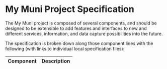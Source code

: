 <!--
 Copyright (C) 2022 Innovate for Vegas Foundation
 
 This file is part of ov-my-muni.
 
 ov-my-muni is free software: you can redistribute it and/or modify
 it under the terms of the GNU General Public License as published by
 the Free Software Foundation, either version 3 of the License, or
 (at your option) any later version.
 
 ov-my-muni is distributed in the hope that it will be useful,
 but WITHOUT ANY WARRANTY; without even the implied warranty of
 MERCHANTABILITY or FITNESS FOR A PARTICULAR PURPOSE.  See the
 GNU General Public License for more details.
 
 You should have received a copy of the GNU General Public License
 along with ov-my-muni.  If not, see <http://www.gnu.org/licenses/>.
-->

# My Muni Project Specification

The My Muni project is composed of several components, and should be designed to be extensible to add features and interfaces to new and different services, information, and data capture possibilities into the future.

The specification is broken down along those component lines with the following (with links to individual local specification files):

| Component                                        | Description                                                     |
|--------------------------------------------------|-----------------------------------------------------------------|
